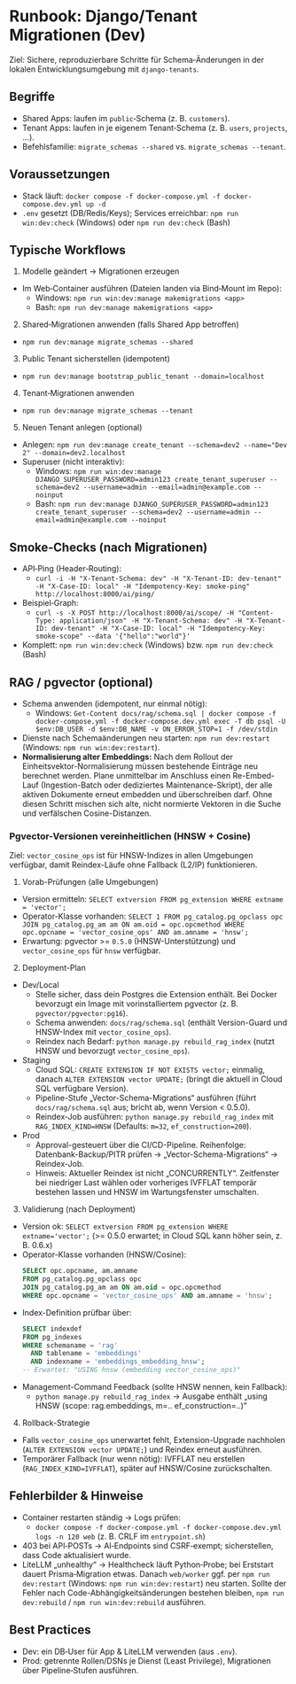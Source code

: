# Runbook: Django/Tenant Migrationen (Dev)

Ziel: Sichere, reproduzierbare Schritte für Schema‑Änderungen in der lokalen Entwicklungsumgebung mit `django-tenants`.

## Begriffe
- Shared Apps: laufen im `public`‑Schema (z. B. `customers`).
- Tenant Apps: laufen in je eigenem Tenant‑Schema (z. B. `users`, `projects`, …).
- Befehlsfamilie: `migrate_schemas --shared` vs. `migrate_schemas --tenant`.

## Voraussetzungen
- Stack läuft: `docker compose -f docker-compose.yml -f docker-compose.dev.yml up -d`
- `.env` gesetzt (DB/Redis/Keys); Services erreichbar: `npm run win:dev:check` (Windows) oder `npm run dev:check` (Bash)

## Typische Workflows

1) Modelle geändert → Migrationen erzeugen
- Im Web‑Container ausführen (Dateien landen via Bind‑Mount im Repo):
  - Windows: `npm run win:dev:manage makemigrations <app>`
  - Bash: `npm run dev:manage makemigrations <app>`

2) Shared‑Migrationen anwenden (falls Shared App betroffen)
- `npm run dev:manage migrate_schemas --shared`

3) Public Tenant sicherstellen (idempotent)
- `npm run dev:manage bootstrap_public_tenant --domain=localhost`

4) Tenant‑Migrationen anwenden
- `npm run dev:manage migrate_schemas --tenant`

5) Neuen Tenant anlegen (optional)
- Anlegen: `npm run dev:manage create_tenant --schema=dev2 --name="Dev 2" --domain=dev2.localhost`
- Superuser (nicht interaktiv):
  - Windows: `npm run win:dev:manage DJANGO_SUPERUSER_PASSWORD=admin123 create_tenant_superuser --schema=dev2 --username=admin --email=admin@example.com --noinput`
  - Bash:   `npm run dev:manage DJANGO_SUPERUSER_PASSWORD=admin123 create_tenant_superuser --schema=dev2 --username=admin --email=admin@example.com --noinput`

## Smoke‑Checks (nach Migrationen)
- API‑Ping (Header‑Routing):
  - `curl -i -H "X-Tenant-Schema: dev" -H "X-Tenant-ID: dev-tenant" -H "X-Case-ID: local" -H "Idempotency-Key: smoke-ping" http://localhost:8000/ai/ping/`
- Beispiel‑Graph:
  - `curl -s -X POST http://localhost:8000/ai/scope/ -H "Content-Type: application/json" -H "X-Tenant-Schema: dev" -H "X-Tenant-ID: dev-tenant" -H "X-Case-ID: local" -H "Idempotency-Key: smoke-scope" --data '{"hello":"world"}'`
- Komplett: `npm run win:dev:check` (Windows) bzw. `npm run dev:check` (Bash)

## RAG / pgvector (optional)
- Schema anwenden (idempotent, nur einmal nötig):
  - Windows: `Get-Content docs/rag/schema.sql | docker compose -f docker-compose.yml -f docker-compose.dev.yml exec -T db psql -U $env:DB_USER -d $env:DB_NAME -v ON_ERROR_STOP=1 -f /dev/stdin`
- Dienste nach Schemaänderungen neu starten: `npm run dev:restart` (Windows: `npm run win:dev:restart`).
- **Normalisierung alter Embeddings:** Nach dem Rollout der Einheitsvektor-Normalisierung müssen bestehende Einträge neu berechnet werden. Plane unmittelbar im Anschluss einen Re-Embed-Lauf (Ingestion-Batch oder dediziertes Maintenance-Skript), der alle aktiven Dokumente erneut embedden und überschreiben darf. Ohne diesen Schritt mischen sich alte, nicht normierte Vektoren in die Suche und verfälschen Cosine-Distanzen.

### Pgvector-Versionen vereinheitlichen (HNSW + Cosine)
Ziel: `vector_cosine_ops` ist für HNSW-Indizes in allen Umgebungen verfügbar, damit Reindex-Läufe ohne Fallback (L2/IP) funktionieren.

1) Vorab-Prüfungen (alle Umgebungen)
- Version ermitteln: `SELECT extversion FROM pg_extension WHERE extname = 'vector';`
- Operator-Klasse vorhanden: `SELECT 1 FROM pg_catalog.pg_opclass opc JOIN pg_catalog.pg_am am ON am.oid = opc.opcmethod WHERE opc.opcname = 'vector_cosine_ops' AND am.amname = 'hnsw';`
- Erwartung: pgvector >= `0.5.0` (HNSW-Unterstützung) und `vector_cosine_ops` für `hnsw` verfügbar.

2) Deployment-Plan
- Dev/Local
  - Stelle sicher, dass dein Postgres die Extension enthält. Bei Docker bevorzugt ein Image mit vorinstalliertem pgvector (z. B. `pgvector/pgvector:pg16`).
  - Schema anwenden: `docs/rag/schema.sql` (enthält Version-Guard und HNSW-Index mit `vector_cosine_ops`).
  - Reindex nach Bedarf: `python manage.py rebuild_rag_index` (nutzt HNSW und bevorzugt `vector_cosine_ops`).
- Staging
  - Cloud SQL: `CREATE EXTENSION IF NOT EXISTS vector;` einmalig, danach `ALTER EXTENSION vector UPDATE;` (bringt die aktuell in Cloud SQL verfügbare Version).
  - Pipeline-Stufe „Vector-Schema-Migrations“ ausführen (führt `docs/rag/schema.sql` aus; bricht ab, wenn Version < 0.5.0).
  - Reindex-Job ausführen: `python manage.py rebuild_rag_index` mit `RAG_INDEX_KIND=HNSW` (Defaults: `m=32`, `ef_construction=200`).
- Prod
  - Approval-gesteuert über die CI/CD-Pipeline. Reihenfolge: Datenbank-Backup/PITR prüfen → „Vector-Schema-Migrations“ → Reindex-Job.
  - Hinweis: Aktueller Reindex ist nicht „CONCURRENTLY“. Zeitfenster bei niedriger Last wählen oder vorheriges IVFFLAT temporär bestehen lassen und HNSW im Wartungsfenster umschalten.

3) Validierung (nach Deployment)
- Version ok: `SELECT extversion FROM pg_extension WHERE extname='vector';` (>= 0.5.0 erwartet; in Cloud SQL kann höher sein, z. B. 0.6.x)
- Operator-Klasse vorhanden (HNSW/Cosine):
  ```sql
  SELECT opc.opcname, am.amname
  FROM pg_catalog.pg_opclass opc
  JOIN pg_catalog.pg_am am ON am.oid = opc.opcmethod
  WHERE opc.opcname = 'vector_cosine_ops' AND am.amname = 'hnsw';
  ```
- Index-Definition prüfbar über:
  ```sql
  SELECT indexdef
  FROM pg_indexes
  WHERE schemaname = 'rag'
    AND tablename = 'embeddings'
    AND indexname = 'embeddings_embedding_hnsw';
  -- Erwartet: "USING hnsw (embedding vector_cosine_ops)"
  ```
- Management-Command Feedback (sollte HNSW nennen, kein Fallback):
  - `python manage.py rebuild_rag_index` → Ausgabe enthält „using HNSW (scope: rag.embeddings, m=.. ef_construction=..)”

4) Rollback-Strategie
- Falls `vector_cosine_ops` unerwartet fehlt, Extension-Upgrade nachholen (`ALTER EXTENSION vector UPDATE;`) und Reindex erneut ausführen.
- Temporärer Fallback (nur wenn nötig): IVFFLAT neu erstellen (`RAG_INDEX_KIND=IVFFLAT`), später auf HNSW/Cosine zurückschalten.

## Fehlerbilder & Hinweise
- Container restarten ständig → Logs prüfen:
  - `docker compose -f docker-compose.yml -f docker-compose.dev.yml logs -n 120 web` (z. B. CRLF im `entrypoint.sh`)
- 403 bei API‑POSTs → AI‑Endpoints sind CSRF‑exempt; sicherstellen, dass Code aktualisiert wurde.
- LiteLLM „unhealthy“ → Healthcheck läuft Python‑Probe; bei Erststart dauert Prisma‑Migration etwas. Danach `web/worker` ggf. per `npm run dev:restart` (Windows: `npm run win:dev:restart`) neu starten.
  Sollte der Fehler nach Code-Abhängigkeitsänderungen bestehen bleiben, `npm run dev:rebuild` / `npm run win:dev:rebuild` ausführen.

## Best Practices
- Dev: ein DB‑User für App & LiteLLM verwenden (aus `.env`).
- Prod: getrennte Rollen/DSNs je Dienst (Least Privilege), Migrationen über Pipeline‑Stufen ausführen.

